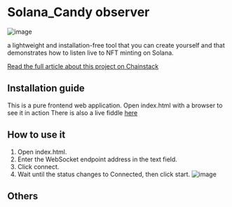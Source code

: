 # Solana_Candy observer
![image](https://chainstack.com/wp-content/uploads/2022/02/Candy-observer-1.png)

 a lightweight and installation-free tool that you can create yourself and that demonstrates how to listen live to NFT minting on Solana.

[Read the full article about this project on Chainstack](https://chainstack.com/candy-observer-monitor-solana-for-newly-minted-nfts-in-real-time/)

## Installation guide
This is a pure frontend web application.
Open index.html with a browser to see it in action
There is also a live fiddle [here](https://jsfiddle.net/wuzhong/y7okLgds/)

## How to use it
1. Open index.html.
2. Enter the WebSocket endpoint address in the text field.
3. Click connect.
4. Wait until the status changes to Connected, then click start.
![image](https://chainstack.com/wp-content/uploads/2022/02/Screenshot-2022-02-22-at-11.11.17-768x476.png)
## Others